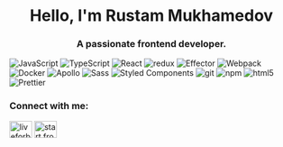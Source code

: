 <h1 align="center">Hello, I'm Rustam Mukhamedov</h1>
<h3 align="center">A passionate frontend developer.</h3>

<p>
<img alt="JavaScript" src="https://img.shields.io/badge/-JavaScript-F7DF1E?style=flat&logo=javascript&logoColor=white" />
<img alt="TypeScript" src="https://img.shields.io/badge/-TypeScript-007ACC?style=flat&logo=typescript&logoColor=white" />
<img alt="React" src="https://img.shields.io/badge/-React-45b8d8?style=flat&logo=react&logoColor=white" />
<img alt="redux" src="https://img.shields.io/badge/-Redux-764ABC?style=flat&logo=redux&logoColor=white" />
<img alt="Effector" src="https://img.shields.io/badge/-Effector-F36001?style=flat&logo=meteor&logoColor=white" />
<img alt="Webpack" src="https://img.shields.io/badge/-Webpack-8DD6F9?style=flat&logo=webpack&logoColor=white" /> 
<img alt="Docker" src="https://img.shields.io/badge/-Docker-46a2f1?style=flat&logo=docker&logoColor=white" />
<img alt="Apollo" src="https://img.shields.io/badge/-Apollo%20GraphQL-311C87?style=flat&logo=apollo-graphql&logoColor=white" />
<img alt="Sass" src="https://img.shields.io/badge/-Sass-CC6699?style=flat&logo=sass&logoColor=white" />
<img alt="Styled Components" src="https://img.shields.io/badge/-Styled_Components-db7092?style=flat&logo=styled-components&logoColor=white" />
<img alt="git" src="https://img.shields.io/badge/-Git-F05032?style=flat&logo=git&logoColor=white" />
<img alt="npm" src="https://img.shields.io/badge/-NPM-CB3837?style=flat&logo=npm&logoColor=white" />
<img alt="html5" src="https://img.shields.io/badge/-HTML5-E34F26?style=flat&logo=html5&logoColor=white" />
<img alt="Prettier" src="https://img.shields.io/badge/-Prettier-F7B93E?style=flat&logo=prettier&logoColor=white" />
</p>

<h3 align="left">Connect with me:</h3>
<p align="left">
<a href="https://linkedin.com/in/rustam-mukhamedov-739975174" target="blank"><img align="center" src="https://raw.githubusercontent.com/rahuldkjain/github-profile-readme-generator/master/src/images/icons/Social/linked-in-alt.svg" alt="liveforblaze" height="30" width="40" /></a>
<a href="https://instagram.com/start.frontend" target="blank"><img align="center" src="https://raw.githubusercontent.com/rahuldkjain/github-profile-readme-generator/master/src/images/icons/Social/instagram.svg" alt="start.frontend" height="30" width="40" /></a>
</p>

<!--
**LiveForBlaze/LiveForBlaze** is a ✨ _special_ ✨ repository because its `README.md` (this file) appears on your GitHub profile.

Here are some ideas to get you started:

- 🔭 I’m currently working on ...
- 🌱 I’m currently learning ...
- 👯 I’m looking to collaborate on ...
- 🤔 I’m looking for help with ...
- 💬 Ask me about ...
- 📫 How to reach me: ...
- 😄 Pronouns: ...
- ⚡ Fun fact: ...
-->
